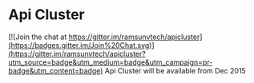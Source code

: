 # Api Cluster

[![Join the chat at https://gitter.im/ramsunvtech/apicluster](https://badges.gitter.im/Join%20Chat.svg)](https://gitter.im/ramsunvtech/apicluster?utm_source=badge&utm_medium=badge&utm_campaign=pr-badge&utm_content=badge)
Api Cluster will be available from Dec 2015
